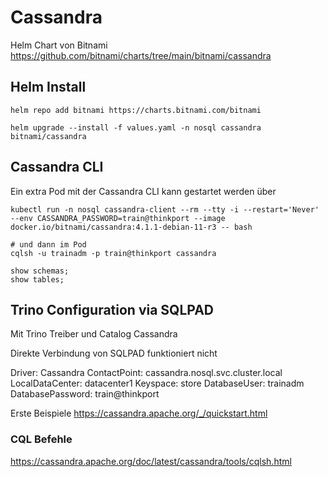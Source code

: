 # Cassandra 

Helm Chart von Bitnami https://github.com/bitnami/charts/tree/main/bitnami/cassandra

## Helm Install

```
helm repo add bitnami https://charts.bitnami.com/bitnami

helm upgrade --install -f values.yaml -n nosql cassandra bitnami/cassandra
```

## Cassandra CLI 
Ein extra Pod mit der Cassandra CLI kann gestartet werden über
```
kubectl run -n nosql cassandra-client --rm --tty -i --restart='Never' --env CASSANDRA_PASSWORD=train@thinkport --image docker.io/bitnami/cassandra:4.1.1-debian-11-r3 -- bash

# und dann im Pod
cqlsh -u trainadm -p train@thinkport cassandra

show schemas;
show tables;
```
## Trino Configuration via SQLPAD

Mit Trino Treiber und Catalog Cassandra



Direkte Verbindung von SQLPAD funktioniert nicht

Driver: Cassandra
ContactPoint: cassandra.nosql.svc.cluster.local
LocalDataCenter: datacenter1
Keyspace: store
DatabaseUser: trainadm
DatabasePassword: train@thinkport

Erste Beispiele
https://cassandra.apache.org/_/quickstart.html

### CQL Befehle
https://cassandra.apache.org/doc/latest/cassandra/tools/cqlsh.html

